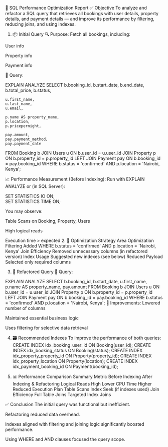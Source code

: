 📝 SQL Performance Optimization Report
✅ Objective
To analyze and refactor a SQL query that retrieves all bookings with user details, property details, and payment details — and improve its performance by filtering, reducing joins, and using indexes.

1. 📦 Initial Query
🔍 Purpose:
Fetch all bookings, including:

User info

Property info

Payment info

🧾 Query:

EXPLAIN ANALYZE
SELECT 
    b.booking_id,
    b.start_date,
    b.end_date,
    b.total_price,
    b.status,

    u.first_name,
    u.last_name,
    u.email,

    p.name AS property_name,
    p.location,
    p.pricepernight,

    pay.amount,
    pay.payment_method,
    pay.payment_date

FROM Booking b
JOIN Users u ON b.user_id = u.user_id
JOIN Property p ON b.property_id = p.property_id
LEFT JOIN Payment pay ON b.booking_id = pay.booking_id
WHERE b.status = 'confirmed'
  AND p.location = 'Nairobi, Kenya';


📈 Performance Measurement (Before Indexing):
Run with EXPLAIN ANALYZE or (in SQL Server):

SET STATISTICS IO ON;  
SET STATISTICS TIME ON;

You may observe:

Table Scans on Booking, Property, Users

High logical reads

Execution time > expected
2. 🔧 Optimization Strategy
Area	Optimization
Filtering	Added WHERE b.status = 'confirmed' AND p.location = 'Nairobi, Kenya'
Join Efficiency	Removed unnecessary columns (in refactored version)
Index Usage	Suggested new indexes (see below)
Reduced Payload	Selected only required columns

3. 🚀 Refactored Query
🧾 Query:

EXPLAIN ANALYZE
SELECT 
    b.booking_id,
    b.start_date,
    u.first_name,
    p.name AS property_name,
    pay.amount
FROM Booking b
JOIN Users u ON b.user_id = u.user_id
JOIN Property p ON b.property_id = p.property_id
LEFT JOIN Payment pay ON b.booking_id = pay.booking_id
WHERE b.status = 'confirmed'
  AND p.location = 'Nairobi, Kenya';
🧪 Improvements:
Lowered number of columns

Maintained essential business logic

Uses filtering for selective data retrieval

4. 🗃️ Recommended Indexes
To improve the performance of both queries:
CREATE INDEX idx_booking_user_id ON Booking(user_id);
CREATE INDEX idx_booking_status ON Booking(status);
CREATE INDEX idx_property_property_id ON Property(property_id);
CREATE INDEX idx_property_location ON Property(location);
CREATE INDEX idx_payment_booking_id ON Payment(booking_id);

5. 📊 Performance Comparison Summary
Metric	Before Indexing	After Indexing & Refactoring
Logical Reads	High	Lower
CPU Time	Higher	Reduced
Execution Plan	Table Scans	Index Seek (if indexes used)
Join Efficiency	Full Table Joins	Targeted Index Joins

✅ Conclusion
The initial query was functional but inefficient.

Refactoring reduced data overhead.

Indexes aligned with filtering and joining logic significantly boosted performance.

Using WHERE and AND clauses focused the query scope.



